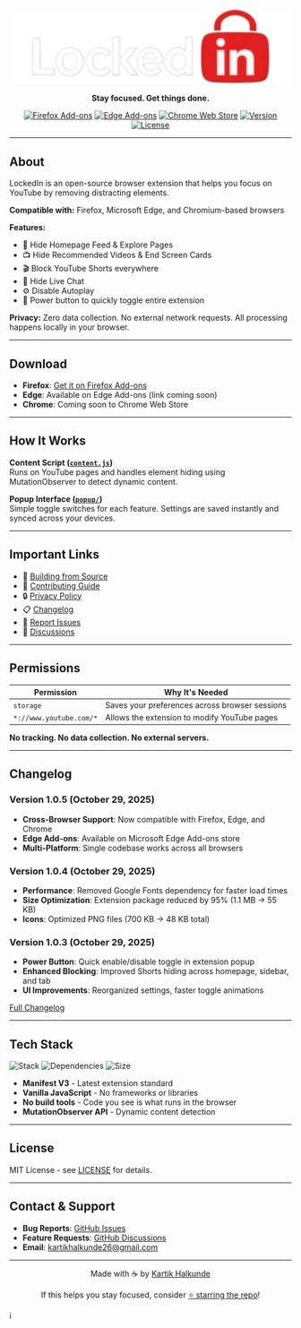 <div align="center">
  <img src="icons/iconFull.png" alt="LockedIn Logo" width="500"/>
  
  **Stay focused. Get things done.**
  
  [![Firefox Add-ons](https://img.shields.io/badge/Firefox-Available-orange?logo=firefox-browser&logoColor=white)](https://addons.mozilla.org/firefox/addon/lockedin-yt/)
  [![Edge Add-ons](https://img.shields.io/badge/Edge-Available-blue?logo=microsoft-edge&logoColor=white)](#)
  [![Chrome Web Store](https://img.shields.io/badge/Chrome-Coming%20Soon-lightgrey?logo=google-chrome&logoColor=white)](#)
  [![Version](https://img.shields.io/badge/version-1.0.5-green.svg)](https://github.com/KartikHalkunde/LockedIn-YT/releases)
  [![License](https://img.shields.io/badge/license-MIT-blue.svg)](LICENSE)
  
</div>

---

## About

LockedIn is an open-source browser extension that helps you focus on YouTube by removing distracting elements. 

**Compatible with:** Firefox, Microsoft Edge, and Chromium-based browsers

**Features:**
- 🎯 Hide Homepage Feed & Explore Pages
- 📺 Hide Recommended Videos & End Screen Cards
- 🎬 Block YouTube Shorts everywhere
- 💬 Hide Live Chat
- ⚙️ Disable Autoplay
- 🔌 Power button to quickly toggle entire extension

**Privacy:** Zero data collection. No external network requests. All processing happens locally in your browser.

---

## Download

- **Firefox**: [Get it on Firefox Add-ons](https://addons.mozilla.org/en-US/firefox/addon/lockedin-yt/)
- **Edge**: Available on Edge Add-ons (link coming soon)
- **Chrome**: Coming soon to Chrome Web Store

---

## How It Works

**Content Script ([`content.js`](content.js))**  
Runs on YouTube pages and handles element hiding using MutationObserver to detect dynamic content.

**Popup Interface ([`popup/`](popup/))**  
Simple toggle switches for each feature. Settings are saved instantly and synced across your devices.

---

## Important Links

- 📖 [Building from Source](BUILDING.md)
- 🤝 [Contributing Guide](CONTRIBUTING.md)
- 🔒 [Privacy Policy](PRIVACY.md)
- 📋 [Changelog](#changelog)
- 🐛 [Report Issues](https://github.com/KartikHalkunde/LockedIn-YT/issues)
- 💬 [Discussions](https://github.com/KartikHalkunde/LockedIn-YT/discussions)

---

## Permissions

| Permission | Why It's Needed |
|------------|-----------------|
| `storage` | Saves your preferences across browser sessions |
| `*://www.youtube.com/*` | Allows the extension to modify YouTube pages |

**No tracking. No data collection. No external servers.**

---

## Changelog

### Version 1.0.5 (October 29, 2025)
- **Cross-Browser Support**: Now compatible with Firefox, Edge, and Chrome
- **Edge Add-ons**: Available on Microsoft Edge Add-ons store
- **Multi-Platform**: Single codebase works across all browsers

### Version 1.0.4 (October 29, 2025)
- **Performance**: Removed Google Fonts dependency for faster load times
- **Size Optimization**: Extension package reduced by 95% (1.1 MB → 55 KB)
- **Icons**: Optimized PNG files (700 KB → 48 KB total)

### Version 1.0.3 (October 29, 2025)
- **Power Button**: Quick enable/disable toggle in extension popup
- **Enhanced Blocking**: Improved Shorts hiding across homepage, sidebar, and tab
- **UI Improvements**: Reorganized settings, faster toggle animations

[Full Changelog](https://github.com/KartikHalkunde/LockedIn-YT/releases)

---

## Tech Stack

![Stack](https://img.shields.io/badge/Stack-Vanilla%20JS-yellow?style=flat-square)
![Dependencies](https://img.shields.io/badge/Dependencies-Zero-success?style=flat-square)
![Size](https://img.shields.io/badge/Size-56KB-success?style=flat-square)

- **Manifest V3** - Latest extension standard
- **Vanilla JavaScript** - No frameworks or libraries
- **No build tools** - Code you see is what runs in the browser
- **MutationObserver API** - Dynamic content detection

---

## License

MIT License - see [LICENSE](LICENSE) for details.

---

## Contact & Support

- **Bug Reports**: [GitHub Issues](https://github.com/KartikHalkunde/LockedIn-YT/issues)
- **Feature Requests**: [GitHub Discussions](https://github.com/KartikHalkunde/LockedIn-YT/discussions)
- **Email**: kartikhalkunde26@gmail.com

---

<div align="center">

Made with ☕ by [Kartik Halkunde](https://github.com/KartikHalkunde)

If this helps you stay focused, consider [⭐ starring the repo](https://github.com/KartikHalkunde/LockedIn-YT)!

</div>
i